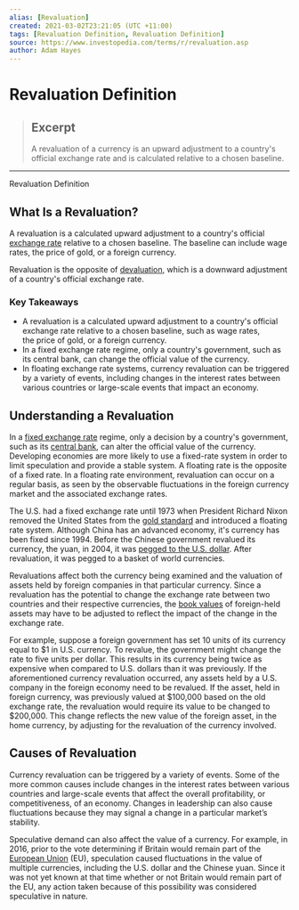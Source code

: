 ```yaml
---
alias: [Revaluation]
created: 2021-03-02T23:21:05 (UTC +11:00)
tags: [Revaluation Definition, Revaluation Definition]
source: https://www.investopedia.com/terms/r/revaluation.asp
author: Adam Hayes
---
```


# Revaluation Definition

> ## Excerpt
> A revaluation of a currency is an upward adjustment to a country's official exchange rate and is calculated relative to a chosen baseline.

---

Revaluation Definition
## What Is a Revaluation?

A revaluation is a calculated upward adjustment to a country's official [exchange rate](https://www.investopedia.com/terms/e/exchangerate.asp) relative to a chosen baseline. The baseline can include wage rates, the price of gold, or a foreign currency.

Revaluation is the opposite of [devaluation](https://www.investopedia.com/terms/d/devaluation.asp), which is a downward adjustment of a country's official exchange rate.

### Key Takeaways

-   A revaluation is a calculated upward adjustment to a country's official exchange rate relative to a chosen baseline, such as wage rates, the price of gold, or a foreign currency.
-   In a fixed exchange rate regime, only a country's government, such as its central bank, can change the official value of the currency.
-   In floating exchange rate systems, currency revaluation can be triggered by a variety of events, including changes in the interest rates between various countries or large-scale events that impact an economy.

## Understanding a Revaluation

In a [fixed exchange rate](https://www.investopedia.com/terms/f/fixedexchangerate.asp) regime, only a decision by a country's government, such as its [central bank](https://www.investopedia.com/terms/c/centralbank.asp), can alter the official value of the currency. Developing economies are more likely to use a fixed-rate system in order to limit speculation and provide a stable system. A floating rate is the opposite of a fixed rate. In a floating rate environment, revaluation can occur on a regular basis, as seen by the observable fluctuations in the foreign currency market and the associated exchange rates.

The U.S. had a fixed exchange rate until 1973 when President Richard Nixon removed the United States from the [gold standard](https://www.investopedia.com/terms/g/goldstandard.asp) and introduced a floating rate system. Although China has an advanced economy, it's currency has been fixed since 1994. Before the Chinese government revalued its currency, the yuan, in 2004, it was [pegged to the U.S. dollar](https://www.investopedia.com/terms/c/currency-peg.asp). After revaluation, it was pegged to a basket of world currencies.

Revaluations affect both the currency being examined and the valuation of assets held by foreign companies in that particular currency. Since a revaluation has the potential to change the exchange rate between two countries and their respective currencies, the [book values](https://www.investopedia.com/terms/b/bookvalue.asp) of foreign-held assets may have to be adjusted to reflect the impact of the change in the exchange rate.

For example, suppose a foreign government has set 10 units of its currency equal to $1 in U.S. currency. To revalue, the government might change the rate to five units per dollar. This results in its currency being twice as expensive when compared to U.S. dollars than it was previously. If the aforementioned currency revaluation occurred, any assets held by a U.S. company in the foreign economy need to be revalued. If the asset, held in foreign currency, was previously valued at $100,000 based on the old exchange rate, the revaluation would require its value to be changed to $200,000. This change reflects the new value of the foreign asset, in the home currency, by adjusting for the revaluation of the currency involved.

## Causes of Revaluation

Currency revaluation can be triggered by a variety of events. Some of the more common causes include changes in the interest rates between various countries and large-scale events that affect the overall profitability, or competitiveness, of an economy. Changes in leadership can also cause fluctuations because they may signal a change in a particular market’s stability.

Speculative demand can also affect the value of a currency. For example, in 2016, prior to the vote determining if Britain would remain part of the [European Union](https://www.investopedia.com/terms/e/europeanunion.asp) (EU), speculation caused fluctuations in the value of multiple currencies, including the U.S. dollar and the Chinese yuan. Since it was not yet known at that time whether or not Britain would remain part of the EU, any action taken because of this possibility was considered speculative in nature.
